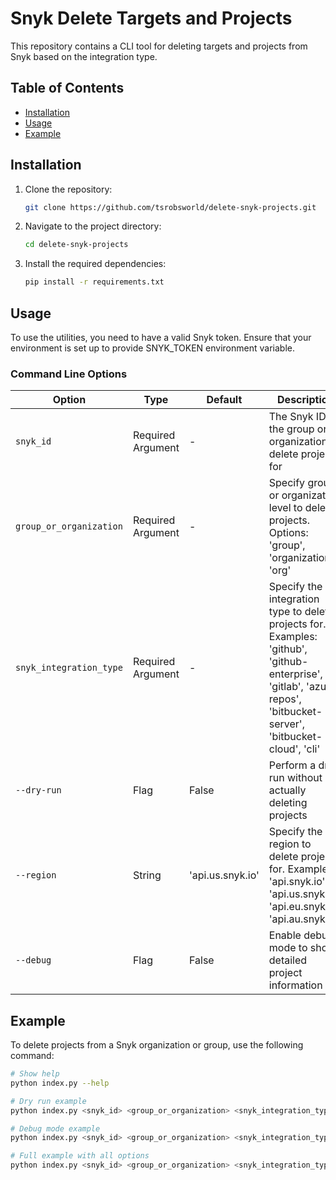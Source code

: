 # Snyk Delete Targets and Projects

This repository contains a CLI tool for deleting targets and projects from Snyk based on the integration type.

## Table of Contents

- [Installation](#installation)
- [Usage](#usage)
- [Example](#example)

## Installation

1. Clone the repository:
   ```bash
   git clone https://github.com/tsrobsworld/delete-snyk-projects.git
   ```

2. Navigate to the project directory:
   ```bash
   cd delete-snyk-projects
   ```

3. Install the required dependencies:
   ```bash
   pip install -r requirements.txt
   ```

## Usage

To use the utilities, you need to have a valid Snyk token. Ensure that your environment is set up to provide SNYK_TOKEN environment variable.

### Command Line Options

| Option | Type | Default | Description |
|--------|------|---------|-------------|
| `snyk_id` | Required Argument | - | The Snyk ID of the group or organization to delete projects for |
| `group_or_organization` | Required Argument | - | Specify group or organization level to delete projects. Options: 'group', 'organization', 'org' |
| `snyk_integration_type` | Required Argument | - | Specify the integration type to delete projects for. Examples: 'github', 'github-enterprise', 'gitlab', 'azure-repos', 'bitbucket-server', 'bitbucket-cloud', 'cli' |
| `--dry-run` | Flag | False | Perform a dry run without actually deleting projects |
| `--region` | String | 'api.us.snyk.io' | Specify the region to delete projects for. Examples: 'api.snyk.io', 'api.us.snyk.io', 'api.eu.snyk.io', 'api.au.snyk.io' |
| `--debug` | Flag | False | Enable debug mode to show detailed project information |

## Example

To delete projects from a Snyk organization or group, use the following command:

```bash
# Show help
python index.py --help

# Dry run example
python index.py <snyk_id> <group_or_organization> <snyk_integration_type> --dry-run

# Debug mode example
python index.py <snyk_id> <group_or_organization> <snyk_integration_type> --debug

# Full example with all options
python index.py <snyk_id> <group_or_organization> <snyk_integration_type> --dry-run --region api.us.snyk.io --debug
```
    


